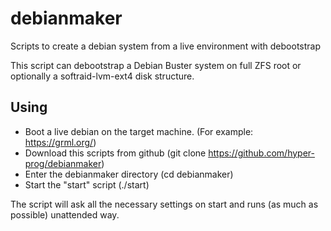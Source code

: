 # debianmaker
Scripts to create a debian system from a live environment with debootstrap

This script can debootstrap a Debian Buster system on full ZFS root or
optionally a softraid-lvm-ext4 disk structure.

Using
------
- Boot a live debian on the target machine. (For example: https://grml.org/)
- Download this scripts from github (git clone https://github.com/hyper-prog/debianmaker)
- Enter the debianmaker directory (cd debianmaker)
- Start the "start" script (./start)

The script will ask all the necessary settings on start and runs (as much as possible) unattended way.

